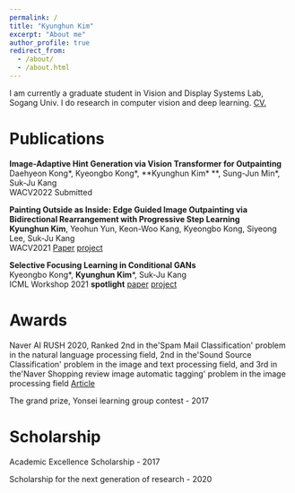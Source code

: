 ```yaml
---
permalink: /
title: "Kyunghun Kim"
excerpt: "About me"
author_profile: true
redirect_from: 
  - /about/
  - /about.html
---
```


I am currently a graduate student in Vision and Display Systems Lab, Sogang Univ. I do research in computer vision and deep learning. 
<a href="https://github.com/GODGANG4885/GODGANG4885.github.io/blob/master/_data/cv.pdf.pdf" target="_blank">CV.</a>
                                                                           
Publications
======
**Image-Adaptive Hint Generation via Vision Transformer for Outpainting**<br/> Daehyeon Kong\*, Kyeongbo Kong\*, **Kyunghun Kim\* **, Sung-Jun Min\*, Suk-Ju Kang  <br/> WACV2022 Submitted

**Painting Outside as Inside: Edge Guided Image Outpainting via Bidirectional Rearrangement with Progressive Step Learning**<br/> **Kyunghun Kim**, Yeohun Yun, Keon-Woo Kang, Kyeongbo Kong, Siyeong Lee, Suk-Ju Kang <br/> WACV2021 [Paper](https://openaccess.thecvf.com/content/WACV2021/html/Kim_Painting_Outside_As_Inside_Edge_Guided_Image_Outpainting_via_Bidirectional_WACV_2021_paper.html) [project](https://godgang4885.github.io/Painting_Outside_as_Inside-POAI-/#abstract)


**Selective Focusing Learning in Conditional GANs**<br/> Kyeongbo Kong\*, **Kyunghun Kim**\*, Suk-Ju Kang <br/> 
ICML Workshop 2021 **spotlight**
[paper](https://arxiv.org/abs/2107.08792) 
[project](https://github.com/GODGANG4885/subset_selection_SFL) 



Awards
======
Naver AI RUSH 2020, Ranked 2nd in the'Spam Mail Classification' problem in the natural language processing field, 2nd in the'Sound Source Classification' problem in the image and text processing field, and 3rd in the'Naver Shopping review image automatic tagging' problem in the image processing field [Article](http://ee.sogang.ac.kr/kor/community/notice01.php?m=v&idx=123)

The grand prize, Yonsei learning group contest - 2017

Scholarship
======
Academic Excellence Scholarship - 2017

Scholarship for the next generation of research - 2020

